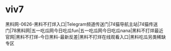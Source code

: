 # viv7
黑料网-0626-黑料不打烊入口|Telegram频道传送门|74猫导航主站|74猫传送门|78黑料网|五一吃瓜网今日吃瓜fun|五一吃瓜网今日吃瓜nana|黑料不打烊最近官网|黑料不打烊-今日黑料-最新反差|黑料不打烊在线观看入口|黑料吃瓜另类稀缺专区
